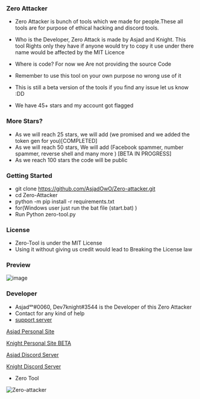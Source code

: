 ### Zero Attacker

- Zero Attacker is bunch of tools which we made for people.These all tools are for purpose of ethical hacking and discord tools.

- Who is the Developer, Zero Attack is made by Asjad and Knight. This tool Rights only they have if anyone would try to copy it use under there name would be affected by the MIT Licence 

- Where is code? For now we Are not providing the source Code 

- Remember to use this tool on your own purpose no wrong use of it

- This is still a beta version of the tools if you find any issue let us know :DD

- We have 45+ stars and my account got flagged


### More Stars?
- As we will reach 25 stars, we will add (we promised and we added the token gen  for you)[COMPLETED]
- As we will reach 50 stars, We will add (Facebook spammer, number spammer, reverse shell and many more ) [BETA IN PROGRESS]
- As we reach 100 stars the code will be public


### Getting Started
-  git clone https://github.com/AsjadOwO/Zero-attacker.git
- cd Zero-Attacker
- python -m pip install -r requirements.txt
- for(Windows user just run the bat file (start.bat) )
- Run Python zero-tool.py 


### License

- Zero-Tool  is under the MIT License
- Using it without giving us credit would lead to Breaking the License law

### Preview
![image](https://github.com/AsjadOooO/Zero-attacker/blob/main/Zero-power.png)

### Developer 
- Asjadˢʰ#0060, Dev7knight#3544 is the Developer of this Zero Attacker
- Contact for any kind of help 
- [support server](https://discord.gg/Mej5gesZTu)


[Asjad Personal Site](https://www.asjadowo.xyz/)

[Knight Personal Site BETA](https://dev7knight.github.io/)

[Asjad Discord Server](https://discord.gg/Mej5gesZTu)

[Knight Discord Server](https://discord.gg/MVmDYSVdzF)


- Zero Tool

<p align="left"> <img src="https://komarev.com/ghpvc/?username=AsjasOooO&label=Profile%20views&color=0e75b6&style=flat" alt="Zero-attacker" /> </p> 

